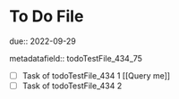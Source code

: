 # To Do File

due:: 2022-09-29

metadatafield:: todoTestFile_434\_75

- [ ] Task of todoTestFile_434 1 [[Query me]]
- [ ] Task of todoTestFile_434 2
